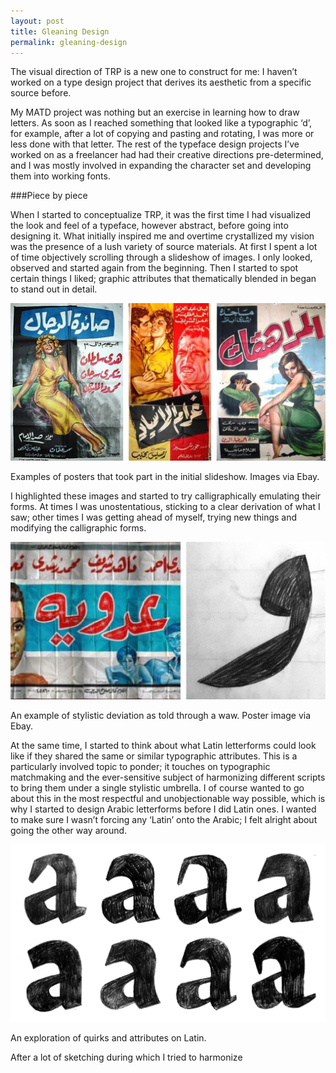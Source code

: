 ```yaml
---
layout: post
title: Gleaning Design
permalink: gleaning-design
---
```


<p class="intro">
The visual direction of  TRP is a new one to construct for me: I haven’t worked on a type design project that derives its aesthetic from a specific source before. </p>

My MATD project was nothing but an exercise in learning how to draw letters. As soon as I reached something that looked like a typographic ‘d’, for example, after a lot of copying and pasting and rotating, I was more or less done with that letter. The rest of the typeface design projects I’ve worked on as a freelancer had had their creative directions pre-determined, and I was mostly involved in expanding the character set and developing them into working fonts.

<!--more-->

###Piece by piece

When I started to conceptualize TRP, it was the first time I had visualized the look and feel of a typeface, however abstract, before going into designing it. What initially inspired me and overtime crystallized my vision was the presence of a lush variety of source materials. At first I spent a lot of time objectively scrolling through a slideshow of images. I only looked, observed and started again from the beginning. Then I started to spot certain things I liked; graphic attributes that thematically blended in began to stand out in detail. 

![Posters](/public/Posters.jpg) 

<p class="caption">
Examples of posters that took part in the initial slideshow. Images via Ebay.
</p>

I highlighted these images and started to try calligraphically emulating their forms. At times I was unostentatious, sticking to a clear derivation of what I saw; other times I was getting ahead of myself, trying new things and modifying the calligraphic forms.

![Waws](/public/Waws.jpg) 

<p class="caption">
An example of stylistic deviation as told through a waw. Poster image via Ebay.
</p>

At the same time, I started to think about what Latin letterforms could look like if they shared the same or similar typographic attributes. This is a particularly involved topic to ponder; it touches on typographic matchmaking and the ever-sensitive subject of harmonizing different scripts to bring them under a single stylistic umbrella. I of course wanted to go about this in the most respectful and unobjectionable way possible, which is why I started to design Arabic letterforms before I did Latin ones. I wanted to make sure I wasn’t forcing any ‘Latin’ onto the Arabic; I felt alright about going the other way around. 

![As](/public/As.jpg) 

<p class="caption">
An exploration of quirks and attributes on Latin.
</p>

After a lot of sketching during which I tried to harmonize 